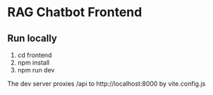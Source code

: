 # RAG Chatbot Frontend

## Run locally
1. cd frontend
2. npm install
3. npm run dev

The dev server proxies /api to http://localhost:8000 by vite.config.js
